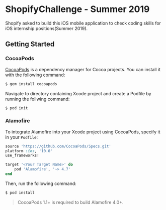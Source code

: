 # ShopifyChallenge - Summer 2019
Shopify asked to build this iOS mobile application to check coding skills for iOS internship positions(Summer 2019).
## Getting Started
### CocoaPods
[CocoaPods](https://cocoapods.org) is a dependency manager for Cocoa projects. You can install it with the following command:
```bash
$ gem install cocoapods
```
Navigate to directory containing Xcode project and create a Podfile by running the follwing command:

```bash
$ pod init
```
### Alamofire

To integrate Alamofire into your Xcode project using CocoaPods, specify it in your `Podfile`:

```ruby
source 'https://github.com/CocoaPods/Specs.git'
platform :ios, '10.0'
use_frameworks!

target '<Your Target Name>' do
    pod 'Alamofire', '~> 4.7'
end
```
Then, run the following command:

```bash
$ pod install
```

> CocoaPods 1.1+ is required to build Alamofire 4.0+.
